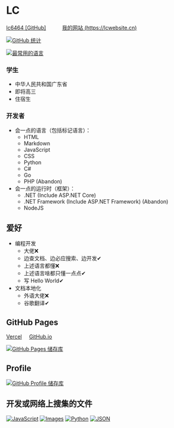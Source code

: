 # LC

[lc6464 [GitHub]](https://github.com/lc6464)&nbsp;&nbsp;&nbsp;&nbsp;
&nbsp;&nbsp;&nbsp;&nbsp;&nbsp;
[我的网站 (https://lcwebsite.cn)](https://lcwebsite.cn)

[![GitHub 统计](https://github-readme-stats.vercel.app/api?username=lc6464&count_private=true&theme=algolia&locale=cn&include_all_commits=true&show_icons=true "GitHub 统计")](https://github-readme-stats.vercel.app/api?username=lc6464&count_private=true&theme=algolia&locale=cn&include_all_commits=true&show_icons=true)

[![最常用的语言](https://github-readme-stats.vercel.app/api/top-langs?username=lc6464&theme=algolia&locale=cn "最常用的语言")](https://github-readme-stats.vercel.app/api/top-langs?username=lc6464&theme=algolia&locale=cn)

### 学生
- 中华人民共和国广东省
- 即将高三
- 住宿生
### 开发者
- 会一点的语言（包括标记语言）：
  - HTML
  - Markdown
  - JavaScript
  - CSS
  - Python
  - C#
  - Go
  - PHP (Abandon)
- 会一点的运行时（框架）：
  - .NET (Include ASP.NET Core)
  - .NET Framework (Include ASP.NET Framework) (Abandon)
  - NodeJS

## 爱好
- 编程开发
  - 大佬❌
  - 边查文档、边必应搜索、边开发✔
  - 上述语言都懂❌
  - 上述语言啥都只懂一点点✔
  - 写 Hello World✔
- 文档本地化
  - 外语大佬❌
  - 谷歌翻译✔


## GitHub Pages
[Vercel](https://lc6464.vercel.app/) &nbsp; &nbsp;
[GitHub.io](https://lc6464.github.io/)

[![GitHub Pages 储存库](https://github-readme-stats.vercel.app/api/pin?username=lc6464&repo=lc6464.github.io&theme=algolia&locale=cn&show_owner=true "GitHub Pages 储存库")](https://github.com/lc6464/lc6464.github.io)


## Profile
[![GitHub Profile 储存库](https://github-readme-stats.vercel.app/api/pin?username=lc6464&repo=lc6464&theme=algolia&locale=cn&show_owner=true "GitHub Profile 储存库")](https://github.com/lc6464/lc6464)


## 开发或网络上搜集的文件
[![JavaScript](https://github-readme-stats.vercel.app/api/pin?username=lc6464&repo=js&theme=algolia&locale=cn&show_owner=true "JavaScript")](https://github.com/lc6464/js)
[![Images](https://github-readme-stats.vercel.app/api/pin?username=lc6464&repo=image&theme=algolia&locale=cn&show_owner=true "Images")](https://github.com/lc6464/image)
[![Python](https://github-readme-stats.vercel.app/api/pin?username=lc6464&repo=python-files&theme=algolia&locale=cn&show_owner=true "Python")](https://github.com/lc6464/python-files)
[![JSON](https://github-readme-stats.vercel.app/api/pin?username=lc6464&repo=json&theme=algolia&locale=cn&show_owner=true "JSON")](https://github.com/lc6464/json)
